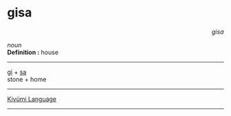 
# gisa

<div align="right"><i>gisa</i></div>

*noun*  
**Definition :** house  

---

[gi](gi.md) + [sa](sa.md)  
stone + home  

---

[Kivümi Language](../README.md)

---

